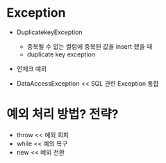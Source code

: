 # Exception

- DuplicatekeyException
	- 중복될 수 없는 컬럼에 중복된 값을 insert 했을 때
	- duplicate key exception
	
- 언체크 예외

- DataAccessException << SQL 관련 Exception 통합

# 예외 처리 방법? 전략?

- throw << 예외 회피
- while << 예외 복구
- new << 예외 전환